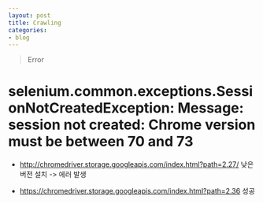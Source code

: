 ```yaml
---
layout: post
title: Crawling
categories:
- blog
---
```



> Error
# selenium.common.exceptions.SessionNotCreatedException: Message: session not created: Chrome version must be between 70 and 73

* http://chromedriver.storage.googleapis.com/index.html?path=2.27/  낮은 버전 설치  -> 에러 발생

* https://chromedriver.storage.googleapis.com/index.html?path=2.36   성공
